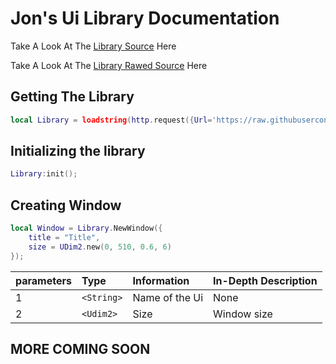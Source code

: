 # Jon's Ui Library Documentation

Take A Look At The [Library Source](Source.lua) Here

Take A Look At The [Library Rawed Source](https://raw.githubusercontent.com/DraxWare/draxware.github.io/refs/heads/main/Lua/Ui%20Libraries/Tokyo-Ui-Library/Source.lua) Here

## Getting The Library
```lua
local Library = loadstring(http.request({Url='https://raw.githubusercontent.com/DraxWare/draxware.github.io/refs/heads/main/Lua/Ui%20Libraries/Tokyo-Ui-Library/Source.lua',Method='GET'}).Body)();
```

## Initializing the library
```lua
Library:init();
```

## Creating Window

```lua
local Window = Library.NewWindow({
    title = "Title",
    size = UDim2.new(0, 510, 0.6, 6)
});
```

| parameters   | Type              | Information    | In-Depth Description |
|:-------------|:------------------|:----------------------|:---------------------|
| 1            | `<String>`        | Name of the Ui        | None                 |
| 2            | `<Udim2>`         | Size                  | Window size          |


## MORE COMING SOON
